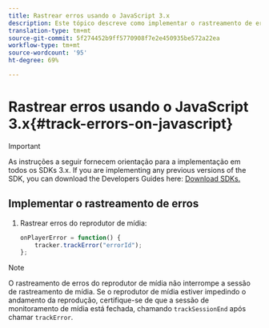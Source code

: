 ```yaml
---
title: Rastrear erros usando o JavaScript 3.x
description: Este tópico descreve como implementar o rastreamento de erros usando o SDK do Media em aplicativos de navegador (JS).
translation-type: tm+mt
source-git-commit: 5f274452b9ff5770908f7e2e450935be572a22ea
workflow-type: tm+mt
source-wordcount: '95'
ht-degree: 69%

---
```



# Rastrear erros usando o JavaScript 3.x{#track-errors-on-javascript}

>[!IMPORTANT]
>
>As instruções a seguir fornecem orientação para a implementação em todos os SDKs 3.x. If you are implementing any previous versions of the SDK, you can download the Developers Guides here: [Download SDKs.](/help/sdk-implement/download-sdks.md)

## Implementar o rastreamento de erros

1. Rastrear erros do reprodutor de mídia:

   ```js
   onPlayerError = function() {
       tracker.trackError("errorId");
   };
   ```

>[!NOTE]
>
>O rastreamento de erros do reprodutor de mídia não interrompe a sessão de rastreamento de mídia. Se o reprodutor de mídia estiver impedindo o andamento da reprodução, certifique-se de que a sessão de monitoramento de mídia está fechada, chamando `trackSessionEnd` após chamar `trackError`.
